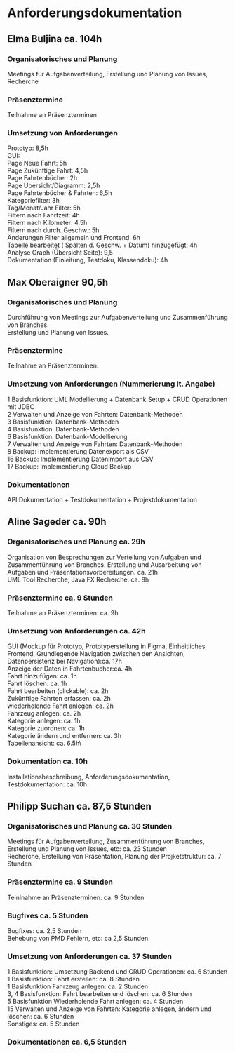 # Anforderungsdokumentation

## Elma Buljina ca. 104h

### Organisatorisches und Planung
Meetings für Aufgabenverteilung, Erstellung und Planung von Issues, Recherche

### Präsenztermine 
Teilnahme an Präsenzterminen

### Umsetzung von Anforderungen 
Prototyp: 8,5h\
GUI:\
Page Neue Fahrt: 5h\
Page Zukünftige Fahrt: 4,5h\
Page Fahrtenbücher: 2h\
Page Übersicht/Diagramm: 2,5h\
Page Fahrtenbücher & Fahrten: 6,5h\
Kategoriefilter: 3h\
Tag/Monat/Jahr Filter: 5h\
Filtern nach Fahrtzeit: 4h\
Filtern nach Kilometer: 4,5h\
Filtern nach durch. Geschw.: 5h\
Änderungen Filter allgemein und Frontend: 6h\
Tabelle bearbeitet ( Spalten d. Geschw. + Datum) hinzugefügt: 4h\
Analyse Graph (Übersicht Seite): 9,5\
Dokumentation (Einleitung, Testdoku, Klassendoku): 4h




## Max Oberaigner 90,5h

### Organisatorisches und Planung
Durchführung von Meetings zur Aufgabenverteilung und Zusammenführung von Branches.\
Erstellung und Planung von Issues.

### Präsenztermine
Teilnahme an Präsenzterminen.

### Umsetzung von Anforderungen (Nummerierung lt. Angabe)
1 Basisfunktion: UML Modellierung + Datenbank Setup + CRUD Operationen mit JDBC\
2 Verwalten und Anzeige von Fahrten: Datenbank-Methoden\
3 Basisfunktion: Datenbank-Methoden\
4 Basisfunktion: Datenbank-Methoden\
6 Basisfunktion: Datenbank-Modellierung\
7 Verwalten und Anzeige von Fahrten: Datenbank-Methoden\
8 Backup: Implementierung Datenexport als CSV\
16 Backup: Implementierung Datenimport aus CSV\
17 Backup: Implementierung Cloud Backup

### Dokumentationen
API Dokumentation + Testdokumentation + Projektdokumentation

## Aline Sageder ca. 90h

### Organisatorisches und Planung ca. 29h
Organisation von Besprechungen zur Verteilung von Aufgaben und Zusammenführung von Branches. Erstellung und Ausarbeitung von Aufgaben und Präsentationsvorbereitungen. ca. 21h\
UML Tool Recherche, Java FX Recherche: ca. 8h

### Präsenztermine ca. 9 Stunden
Teilnahme an Präsenzterminen: ca. 9h

### Umsetzung von Anforderungen ca. 42h
GUI (Mockup für Prototyp, Prototyperstellung in Figma, Einheitliches Frontend, Grundlegende Navigation zwischen den Ansichten, Datenpersistenz bei Navigation):ca. 17h\
Anzeige der Daten in Fahrtenbucher:ca. 4h\
Fahrt hinzufügen: ca. 1h\
Fahrt löschen: ca. 1h\
Fahrt bearbeiten (clickable): ca. 2h\
Zukünftige Fahrten erfassen: ca. 2h\
wiederholende Fahrt anlegen: ca. 2h\
Fahrzeug anlegen: ca. 2h\
Kategorie anlegen: ca. 1h\
Kategorie zuordnen: ca. 1h\
Kategorie ändern und entfernen: ca. 3h\
Tabellenansicht: ca. 6.5h\

### Dokumentation ca. 10h
Installationsbeschreibung, Anforderungsdokumentation, Testdokumentation: ca. 10h

## Philipp Suchan ca. 87,5 Stunden

### Organisatorisches und Planung ca. 30 Stunden
Meetings für Aufgabenverteilung, Zusammenführung von Branches, Erstellung und Planung von Issues, etc: ca. 23 Stunden\
Recherche, Erstellung von Präsentation, Planung der Projketstruktur: ca. 7 Stunden

### Präsenztermine ca. 9 Stunden
Teinlnahme an Präsenzterminen: ca. 9 Stunden

### Bugfixes ca. 5 Stunden
Bugfixes: ca. 2,5 Stunden\
Behebung von PMD Fehlern, etc: ca 2,5 Stunden

### Umsetzung von Anforderungen ca. 37 Stunden
1 Basisfunktion: Umsetzung Backend und CRUD Operationen: ca. 6 Stunden\
1 Basisfunktion: Fahrt erstellen: ca. 8 Stunden\
1 Basisfunktion Fahrzeug anlegen: ca. 2 Stunden\
3, 4 Basisfunktion: Fahrt bearbeiten und löschen: ca. 6 Stunden\
5 Basisfunktion Wiederholende Fahrt anlegen: ca. 4 Stunden\
15 Verwalten und Anzeige von Fahrten: Kategorie anlegen, ändern und löschen: ca. 6 Stunden\
Sonstiges: ca. 5 Stunden

### Dokumentationen ca. 6,5 Stunden
